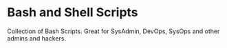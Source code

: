# Bash and Shell Scripts
 Collection of Bash Scripts. Great for SysAdmin, DevOps, SysOps and other admins and hackers.
